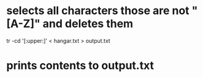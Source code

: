 # selects all characters those are not "[A-Z]" and deletes them
tr -cd '[:upper:]' < hangar.txt > output.txt 

# prints contents to output.txt